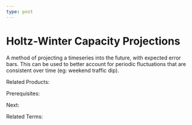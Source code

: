 ```yaml
---
type: post
---
```

# Holtz-Winter Capacity Projections

A method of projecting a timeseries into the future, with expected error bars.  This can be used to better account for periodic fluctuations that are consistent over time (eg: weekend traffic dip).

Related Products:

Prerequisites:

Next:

Related Terms:
